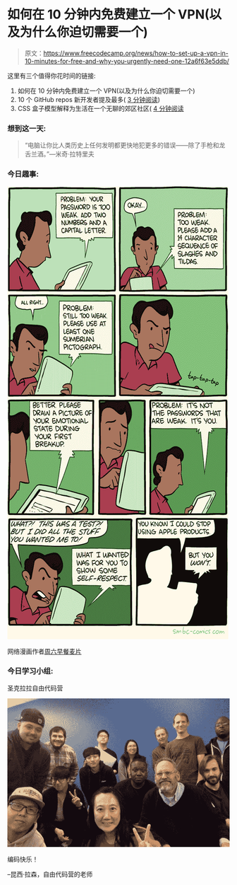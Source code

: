 # 如何在 10 分钟内免费建立一个 VPN(以及为什么你迫切需要一个)

> 原文：<https://www.freecodecamp.org/news/how-to-set-up-a-vpn-in-10-minutes-for-free-and-why-you-urgently-need-one-12a6f63e5ddb/>

这里有三个值得你花时间的链接:

1.  如何在 10 分钟内免费建立一个 VPN(以及为什么你迫切需要一个)
2.  10 个 GitHub repos 新开发者提及最多( [3 分钟阅读](http://bit.ly/2nnt4CS))
3.  CSS 盒子模型解释为生活在一个无聊的郊区社区( [4 分钟阅读](http://bit.ly/2oq7zR5)

### 想到这一天:

> “电脑让你比人类历史上任何发明都更快地犯更多的错误——除了手枪和龙舌兰酒。”—米奇·拉特里夫

### 今日趣事:

![Z8yj3zR2Bu0Wu2kXETHlXeJgPlDWZZR6nmVH](img/ab820e2b1d8aa9176c82d5abb6a77247.png)

网络漫画作者[周六早餐麦片](http://bit.ly/2nYcBHU)

### 今日学习小组:

圣克拉拉自由代码营

![3G3SY9UVSRkY6LeVtNVn2RVXymmRFpUWYKsc](img/a71ffeb106f1e1d20c28fbe47470e19d.png)

编码快乐！

–昆西·拉森，自由代码营的老师
